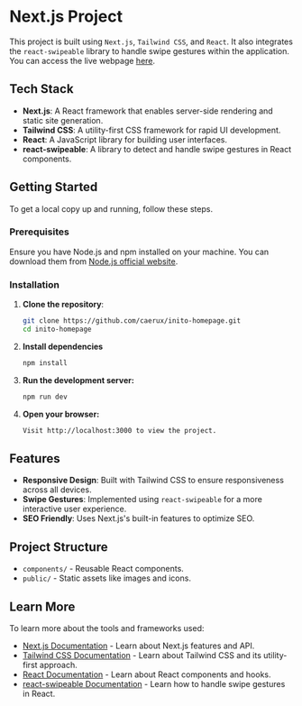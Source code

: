 # Next.js Project

This project is built using `Next.js`, `Tailwind CSS`, and `React`. It also integrates the `react-swipeable` library to handle swipe gestures within the application.
You can access the live webpage [here](https://66af57179e097e7d9ced7c18--inito-homepage.netlify.app/).

## Tech Stack

- **Next.js**: A React framework that enables server-side rendering and static site generation.
- **Tailwind CSS**: A utility-first CSS framework for rapid UI development.
- **React**: A JavaScript library for building user interfaces.
- **react-swipeable**: A library to detect and handle swipe gestures in React components.

## Getting Started

To get a local copy up and running, follow these steps.

### Prerequisites

Ensure you have Node.js and npm installed on your machine. You can download them from [Node.js official website](https://nodejs.org/).

### Installation

1. **Clone the repository**:

   ```bash
   git clone https://github.com/caerux/inito-homepage.git
   cd inito-homepage
   ```

2. **Install dependencies**

   ```bash
   npm install
   ```

3. **Run the development server:**

    ```bash
    npm run dev
    ```

4. **Open your browser:**

   ```bash
   Visit http://localhost:3000 to view the project.
   ```

## Features

- **Responsive Design**: Built with Tailwind CSS to ensure responsiveness across all devices.
- **Swipe Gestures**: Implemented using `react-swipeable` for a more interactive user experience.
- **SEO Friendly**: Uses Next.js's built-in features to optimize SEO.

## Project Structure

- `components/` - Reusable React components.
- `public/` - Static assets like images and icons.


## Learn More

To learn more about the tools and frameworks used:

- [Next.js Documentation](https://nextjs.org/docs) - Learn about Next.js features and API.
- [Tailwind CSS Documentation](https://tailwindcss.com/docs) - Learn about Tailwind CSS and its utility-first approach.
- [React Documentation](https://reactjs.org/docs/getting-started.html) - Learn about React components and hooks.
- [react-swipeable Documentation](https://github.com/FormidableLabs/react-swipeable) - Learn how to handle swipe gestures in React.
   

   
